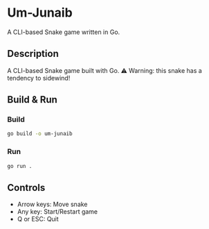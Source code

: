 # Um-Junaib


A CLI-based Snake game written in Go.

## Description

A CLI-based Snake game built with Go. ⚠️ Warning: this snake has a tendency to sidewind!

## Build & Run


### Build
```bash
go build -o um-junaib
```

### Run
```bash
go run .
```


## Controls
- Arrow keys: Move snake
- Any key: Start/Restart game
- Q or ESC: Quit